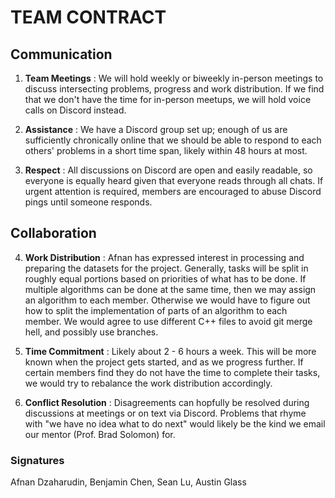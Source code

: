 # TEAM CONTRACT

## Communication

1. **Team Meetings** :
We will hold weekly or biweekly in-person meetings to discuss intersecting problems, progress and work distribution. If we find that we don't have the time for in-person meetups, we will hold voice calls on Discord instead.

2. **Assistance** :
We have a Discord group set up; enough of us are sufficiently chronically online that we should be able to respond to each others' problems in a short time span, likely within 48 hours at most.

3. **Respect** :
All discussions on Discord are open and easily readable, so everyone is equally heard given that everyone reads through all chats. If urgent attention is required, members are encouraged to abuse Discord pings until someone responds.

## Collaboration

4. **Work Distribution** : 
Afnan has expressed interest in processing and preparing the datasets for the project. Generally, tasks will be split in roughly equal portions based on priorities of what has to be done. If multiple algorithms can be done at the same time, then we may assign an algorithm to each member. Otherwise we would have to figure out how to split the implementation of parts of an algorithm to each member. We would agree to use different C++ files to avoid git merge hell, and possibly use branches.

5. **Time Commitment** :
Likely about 2 - 6 hours a week. This will be more known when the project gets started, and as we progress further. If certain members find they do not have the time to complete their tasks, we would try to rebalance the work distribution accordingly.

6. **Conflict Resolution** :
Disagreements can hopfully be resolved during discussions at meetings or on text via Discord. Problems that rhyme with "we have no idea what to do next" would likely be the kind we email our mentor (Prof. Brad Solomon) for.


### Signatures
Afnan Dzaharudin, Benjamin Chen, Sean Lu, Austin Glass
